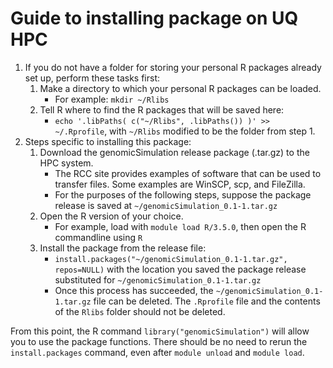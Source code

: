 # Guide to installing package on UQ HPC

1. If you do not have a folder for storing your personal R packages already set up, perform these tasks first:
	1. Make a directory to which your personal R packages can be loaded. 
		- For example: `mkdir ~/Rlibs`
	2. Tell R where to find the R packages that will be saved here:
		- `echo '.libPaths( c("~/Rlibs", .libPaths()) )' >> ~/.Rprofile`, with `~/Rlibs` modified to be the folder from step 1.
2. Steps specific to installing this package:
	1. Download the genomicSimulation release package (.tar.gz) to the HPC system. 
		- The RCC site provides examples of software that can be used to transfer files. Some examples are WinSCP, scp, and FileZilla.
		- For the purposes of the following steps, suppose the package release is saved at `~/genomicSimulation_0.1-1.tar.gz`
	2. Open the R version of your choice.
		- For example, load with `module load R/3.5.0`, then open the R commandline using `R`
	3. Install the package from the release file:
		- `install.packages("~/genomicSimulation_0.1-1.tar.gz", repos=NULL)` with the location you saved the package release substituted for `~/genomicSimulation_0.1-1.tar.gz`
		- Once this process has succeeded, the `~/genomicSimulation_0.1-1.tar.gz` file can be deleted. The `.Rprofile` file and the contents of the `Rlibs` folder should not be deleted.

From this point, the R command `library("genomicSimulation")` will allow you to use the package functions. There should be no need to rerun the `install.packages` command, even after `module unload` and `module load`.
